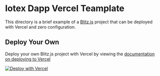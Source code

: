 # Iotex Dapp Vercel Teamplate

This directory is a brief example of a [Blitz.js](https://blitzjs.com/) project that can be deployed with Vercel and zero configuration.

## Deploy Your Own

Deploy your own Blitz.js project with Vercel by viewing the [documentation on deploying to Vercel](https://blitzjs.com/docs/deploy-vercel)

[![Deploy with Vercel](https://vercel.com/button)](https://vercel.com/import/project?template=https://github.com/iotexproject/iotex-dapp-vercel-teamplate)
